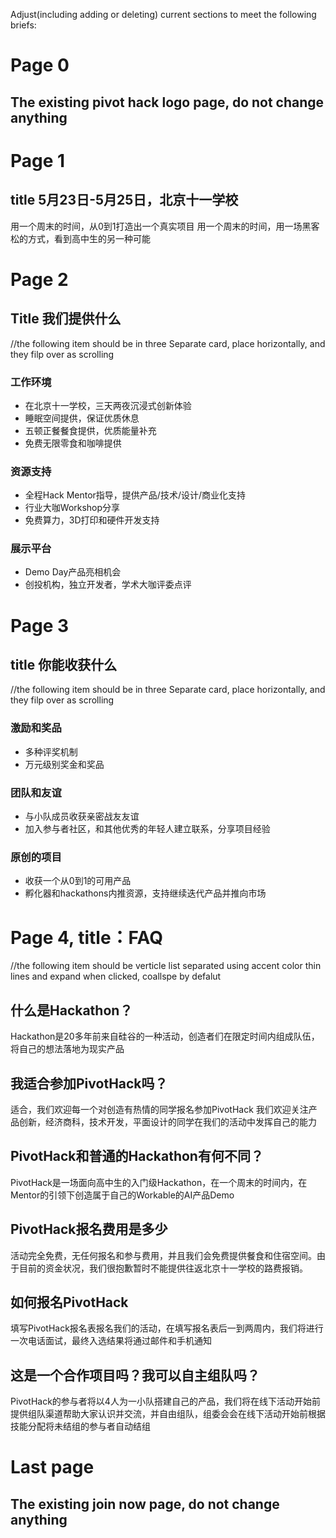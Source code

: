 Adjust(including adding or deleting) current sections to meet the following briefs: 

# Page 0
## The existing pivot hack logo page, do not change anything

# Page 1
## title 5月23日-5月25日，北京十一学校
用一个周末的时间，从0到1打造出一个真实项目
用一个周末的时间，用一场黑客松的方式，看到高中生的另一种可能

# Page 2
## Title 我们提供什么
//the following item should be in three Separate card, place horizontally, and they filp over as scrolling
### 工作环境
- 在北京十一学校，三天两夜沉浸式创新体验
- 睡眠空间提供，保证优质休息
- 五顿正餐餐食提供，优质能量补充
- 免费无限零食和咖啡提供
### 资源支持
- 全程Hack Mentor指导，提供产品/技术/设计/商业化支持
- 行业大咖Workshop分享
- 免费算力，3D打印和硬件开发支持
### 展示平台
- Demo Day产品亮相机会
- 创投机构，独立开发者，学术大咖评委点评

# Page 3
## title 你能收获什么
//the following item should be in three Separate card, place horizontally, and they filp over as scrolling
### 激励和奖品
- 多种评奖机制
- 万元级别奖金和奖品

### 团队和友谊
- 与小队成员收获亲密战友友谊
- 加入参与者社区，和其他优秀的年轻人建立联系，分享项目经验

### 原创的项目
- 收获一个从0到1的可用产品
- 孵化器和hackathons内推资源，支持继续迭代产品并推向市场

# Page 4, title：FAQ
//the following item should be verticle list separated using accent color thin lines and expand when clicked, coallspe by defalut
## 什么是Hackathon？
Hackathon是20多年前来自硅谷的一种活动，创造者们在限定时间内组成队伍，将自己的想法落地为现实产品

## 我适合参加PivotHack吗？
适合，我们欢迎每一个对创造有热情的同学报名参加PivotHack
我们欢迎关注产品创新，经济商科，技术开发，平面设计的同学在我们的活动中发挥自己的能力

## PivotHack和普通的Hackathon有何不同？
PivotHack是一场面向高中生的入门级Hackathon，在一个周末的时间内，在Mentor的引领下创造属于自己的Workable的AI产品Demo

## PivotHack报名费用是多少
活动完全免费，无任何报名和参与费用，并且我们会免费提供餐食和住宿空间。由于目前的资金状况，我们很抱歉暂时不能提供往返北京十一学校的路费报销。


## 如何报名PivotHack
填写PivotHack报名表报名我们的活动，在填写报名表后一到两周内，我们将进行一次电话面试，最终入选结果将通过邮件和手机通知

## 这是一个合作项目吗？我可以自主组队吗？
PivotHack的参与者将以4人为一小队搭建自己的产品，我们将在线下活动开始前提供组队渠道帮助大家认识并交流，并自由组队，组委会会在线下活动开始前根据技能分配将未结组的参与者自动结组

# Last page
## The existing join now page, do not change anything
